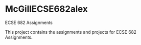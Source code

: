 McGillECSE682alex
=================

ECSE 682 Assignments

This project contains the assignments and projects for ECSE 682 Assignments.
